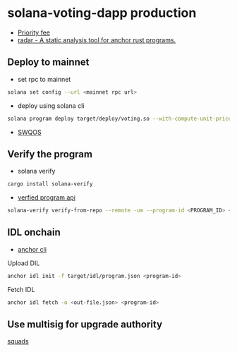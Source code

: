 # solana-voting-dapp production

- [Priority fee](https://solana.com/developers/cookbook/transactions/add-priority-fees)
- [radar - A static analysis tool for anchor rust programs.](https://github.com/Auditware/radar-action)


## Deploy to mainnet

- set rpc to mainnet
```bash
solana set config --url <mainnet rpc url>
```

- deploy using solana cli
```bash
solana program deploy target/deploy/voting.so --with-compute-unit-price 80000 --use-rpc --max-sign-attempts 1000
```

- [SWQOS](https://solana.com/developers/guides/advanced/stake-weighted-qos)


## Verify the program

- solana verify
```bash
cargo install solana-verify
```
- [verfied program api](https://github.com/otter-sec/solana-verified-programs-api)

```bash
solana-verify verify-from-repo --remote -um --program-id <PROGRAM_ID> <GITHUB_REPO_URL> --library-name <LIB_NAME> --mount-path anchor
```

## IDL onchain
- [anchor cli](https://www.anchor-lang.com/docs/references/cli)

Upload DIL
```bash
anchor idl init -f target/idl/program.json <program-id>
```
Fetch IDL
```bash
anchor idl fetch -o <out-file.json> <program-id>
```

## Use multisig for upgrade authority
[squads](https://squads.so/)